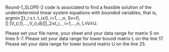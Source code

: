 Round-1_SLOPE-2 code is associated to find  a feasible solution of the underdetermind linear system equations with bounded variables, that is,
argmin    ⁡∑t_i 
 s.t.     t_i≥0,                          i=1,…,n,
          Sv=0,   
          || [V_(i,1),…,V_(i,d)]||_2≤t_i, ,             i=1,…,n,
          L≤V≤U.

Please set your file name, your sheet and your data range for matrix S on lines 5-7.
Please set  your data range for lower bound matrix L on the line 17.
Please set  your data range for lower bound matrix U on the line 25.
